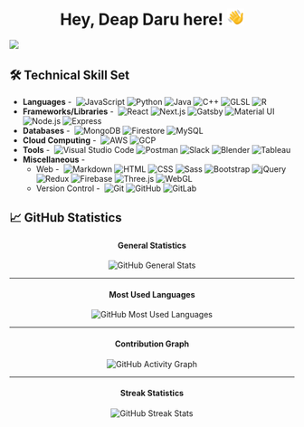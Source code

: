 <h1 align="center" id="header">Hey, Deap Daru here! <img src="./wavingHand.gif" width="30" /></h1>

![](https://komarev.com/ghpvc/?username=deapdaru&label=Total+Profile+Views&color=E31D44)

## 🛠️ Technical Skill Set
- **Languages** -&nbsp;
  ![JavaScript](https://img.shields.io/static/v1?label=&message=JavaScript&color=222&logo=javascript)
  ![Python](https://img.shields.io/static/v1?label=&message=Python&color=222&logo=python)
  ![Java](https://img.shields.io/static/v1?label=&message=Java&color=222&logo=java&logoColor=007396)
  ![C++](https://img.shields.io/static/v1?label=&message=C%2B%2B&color=222&logo=cplusplus&logoColor=00599C)
  ![GLSL](https://img.shields.io/static/v1?label=&message=GLSL&color=222&logo=opengl&logoWidth=20)
  ![R](https://img.shields.io/static/v1?label=&message=R&color=222&logo=r&logoColor=276DC3)
- **Frameworks/Libraries** -&nbsp;
  ![React](https://img.shields.io/static/v1?label=&message=React&color=222&logo=react)
  ![Next.js](https://img.shields.io/static/v1?label=&message=Next.js&color=222&logo=nextdotjs)
  ![Gatsby](https://img.shields.io/static/v1?label=&message=Gatsby&color=222&logo=gatsby&logoColor=663399)
  ![Material UI](https://img.shields.io/static/v1?label=&message=Material%20UI&color=222&logo=materialui&logoColor=0081CB)
  ![Node.js](https://img.shields.io/static/v1?label=&message=Node.js&color=222&logo=nodedotjs)
  ![Express](https://img.shields.io/static/v1?label=&message=Express&color=222&logo=express)
- **Databases** -&nbsp;
  ![MongoDB](https://img.shields.io/static/v1?label=&message=MongoDB&color=222&logo=mongodb)
  ![Firestore](https://img.shields.io/static/v1?label=&message=Firestore&color=222&logo=firebase)
  ![MySQL](https://img.shields.io/static/v1?label=&message=MySQL&color=222&logo=mysql)
- **Cloud Computing** -&nbsp;
  ![AWS](https://img.shields.io/static/v1?label=&message=AWS&color=222&logo=amazonaws&logoColor=495F80)
  ![GCP](https://img.shields.io/static/v1?label=&message=GCP&color=222&logo=googlecloud)
- **Tools** -&nbsp;
  ![Visual Studio Code](https://img.shields.io/static/v1?label=&message=Visual%20Studio%20Code&color=222&logo=visualstudiocode&logoColor=007ACC)
  ![Postman](https://img.shields.io/static/v1?label=&message=Postman&color=222&logo=postman)
  ![Slack](https://img.shields.io/static/v1?label=&message=Slack&color=222&logo=slack&logoColor=601B61)
  ![Blender](https://img.shields.io/static/v1?label=&message=Blender&color=222&logo=blender)
  ![Tableau](https://img.shields.io/static/v1?label=&message=Tableau&color=222&logo=tableau)
- **Miscellaneous** -&nbsp;
  - Web -&nbsp;
    ![Markdown](https://img.shields.io/static/v1?label=&message=Markdown&color=222&logo=markdown)
    ![HTML](https://img.shields.io/static/v1?label=&message=HTML&color=222&logo=html5)
    ![CSS](https://img.shields.io/static/v1?label=&message=CSS&color=222&logo=css3&logoColor=1572B6)
    ![Sass](https://img.shields.io/static/v1?label=&message=Sass&color=222&logo=sass)
    ![Bootstrap](https://img.shields.io/static/v1?label=&message=Bootstrap&color=222&logo=bootstrap)
    ![jQuery](https://img.shields.io/static/v1?label=&message=jQuery&color=222&logo=jquery&logoColor=0769AD)
    ![Redux](https://img.shields.io/static/v1?label=&message=Redux&color=222&logo=redux&logoColor=764ABC)
    ![Firebase](https://img.shields.io/static/v1?label=&message=Firebase&color=222&logo=firebase)
    ![Three.js](https://img.shields.io/static/v1?label=&message=Three.js&color=222&logo=threedotjs)
    ![WebGL](https://img.shields.io/static/v1?label=&message=WebGL&color=222&logo=webgl&logoColor=990000)
  - Version Control -&nbsp;
    ![Git](https://img.shields.io/static/v1?label=&message=Git&color=222&logo=git)
    ![GitHub](https://img.shields.io/static/v1?label=&message=GitHub&color=222&logo=github)
    ![GitLab](https://img.shields.io/static/v1?label=&message=GitLab&color=222&logo=gitlab)
  
## 📈 GitHub Statistics

<div align="center">
  <h4>General Statistics</h4>
  <img alt="GitHub General Stats" src="https://github-readme-stats.vercel.app/api?username=deapdaru&count_private=true&show_icons=true&hide_title=true&hide_border=true&theme=prussian&bg_color=0D1117&text_color=C9D1D9&icon_color=C4E3FF" />
  <hr />
  
  <h4>Most Used Languages</h4>
  <img alt="GitHub Most Used Languages" src="https://github-readme-stats.vercel.app/api/top-langs/?username=deapdaru&card_width=600&hide_title=true&hide_border=true&layout=compact&bg_color=0D1117&text_color=C9D1D9" />
  <hr />
  
  <h4>Contribution Graph</h4>
  <img alt="GitHub Activity Graph" src="https://activity-graph.herokuapp.com/graph?username=deapdaru&theme=xcode&hide_border=true&bg_color=0D1117&point=E31D44&hide_title=true&area=true" />
  <hr />
  
  <h4>Streak Statistics</h4>
  <img alt="GitHub Streak Stats" src="http://github-readme-streak-stats.herokuapp.com?user=deapdaru&theme=neon-dark&hide_border=true&background=0D1117&dates=E31D44&sideNums=C4E3FF&sideLabels=C4E3FF&stroke=C4E3FF" />
</div>
 
<!--
Here are some ideas to get you started:

- 🔭 I’m currently working on ...
- 🌱 I’m currently learning ...
- 👯 I’m looking to collaborate on ...
- 🤔 I’m looking for help with ...
- 💬 Ask me about ...
- 📫 How to reach me: ...
- 😄 Pronouns: ...
- ⚡ Fun fact: ...
-->
